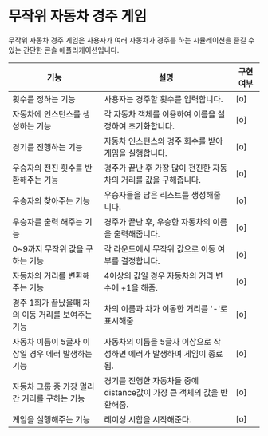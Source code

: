 # 무작위 자동차 경주 게임

무작위 자동차 경주 게임은 사용자가 여러 자동차가 경주를 하는 시뮬레이션을 즐길 수 있는 간단한 콘솔 애플리케이션입니다.

| 기능                            | 설명                                           | 구현 여부 |
|-------------------------------|----------------------------------------------|-------|
| 횟수를 정하는 기능                    | 사용자는 경주할 횟수를 입력합니다.                          | [o]   |
| 자동차에 인스턴스를 생성하는 기능            | 각 자동차 객체를 이용하여 이름을 설정하여 초기화합니다.              | [o]   |
| 경기를 진행하는 기능                   | 자동차 인스턴스와 경주 회수를 받아 게임을 실행합니다.               | [o]   |
| 우승자의 전진 횟수를 반환해주는 기능          | 경주가 끝난 후 가장 많이 전진한 자동차의 거리를 값을 구해줍니다.        | [o]   |
| 우승자의 찾아주는 기능                  | 우승자들을 담은 리스트를 생성해줍니다.                        | [o]   |
| 우승자를 출력 해주는 기능                | 경주가 끝난 후, 우승한 자동차의 이름을 출력해줍니다.               | [o]   |
| 0~9까지 무작위 값을 구하는 기능           | 각 라운드에서 무작위 값으로 이동 여부를 결정합니다.                | [o]   |
| 자동차의 거리를 변환해주는 기능             | 4이상의 값일 경우 자동차의 거리 변수에 +1을 해줌.               | [o]   |
| 경주 1회가 끝났을때 차의 이동 거리를 보여주는 기능 | 차의 이름과 차가 이동한 거리를 '-'로 표시해줌                  | [o]   |
| 자동차 이름이 5글자 이상일 경우 에러 발생하는 기능 | 자동차의 이름을 5글자 이상으로 작성하면 에러가 발생하며 게임이 종료됨.     | [o]   |
| 자동차 그룹 중 가장 멀리간 거리를 구하는 기능    | 경기를 진행한 자동차들 중에 distance값이 가장 큰 객체의 값을 반환해줌. | [o]   |
| 게임을 실행해주는 기능                  | 레이싱 시합을 시작해준다.                               | [o]   |